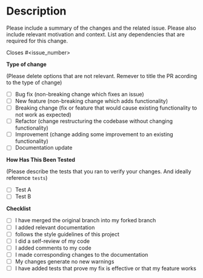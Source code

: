 # Description

Please include a summary of the changes and the related issue. Please also include relevant motivation and context. List any dependencies that are required for this change.

Closes #<issue_number>

**Type of change**

(Please delete options that are not relevant. Remever to title the PR acording to the type of change)

- [ ] Bug fix (non-breaking change which fixes an issue)
- [ ] New feature (non-breaking change which adds functionality)
- [ ] Breaking change (fix or feature that would cause existing functionality to not work as expected)
- [ ] Refactor (change restructuring the codebase without changing functionality)
- [ ] Improvement (change adding some improvement to an existing functionality)
- [ ] Documentation update

**How Has This Been Tested**

(Please describe the tests that you ran to verify your changes. And ideally reference `tests`)

- [ ] Test A
- [ ] Test B

**Checklist**

- [ ] I have merged the original branch into my forked branch
- [ ] I added relevant documentation
- [ ] follows the style guidelines of this project
- [ ] I did a self-review of my code
- [ ] I added comments to my code
- [ ] I made corresponding changes to the documentation
- [ ] My changes generate no new warnings
- [ ] I have added tests that prove my fix is effective or that my feature works
